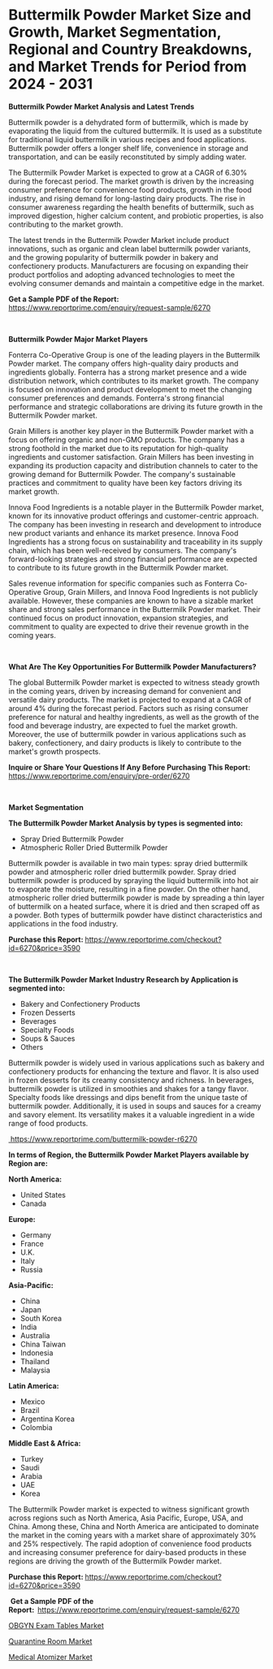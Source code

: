 <p><h1>Buttermilk Powder Market Size and Growth, Market Segmentation, Regional and Country Breakdowns, and Market Trends for Period from 2024 -  2031</h1></p><p><strong>Buttermilk Powder Market Analysis and Latest Trends</strong></p>
<p><p>Buttermilk powder is a dehydrated form of buttermilk, which is made by evaporating the liquid from the cultured buttermilk. It is used as a substitute for traditional liquid buttermilk in various recipes and food applications. Buttermilk powder offers a longer shelf life, convenience in storage and transportation, and can be easily reconstituted by simply adding water.</p><p>The Buttermilk Powder Market is expected to grow at a CAGR of 6.30% during the forecast period. The market growth is driven by the increasing consumer preference for convenience food products, growth in the food industry, and rising demand for long-lasting dairy products. The rise in consumer awareness regarding the health benefits of buttermilk, such as improved digestion, higher calcium content, and probiotic properties, is also contributing to the market growth.</p><p>The latest trends in the Buttermilk Powder Market include product innovations, such as organic and clean label buttermilk powder variants, and the growing popularity of buttermilk powder in bakery and confectionery products. Manufacturers are focusing on expanding their product portfolios and adopting advanced technologies to meet the evolving consumer demands and maintain a competitive edge in the market.</p></p>
<p><strong>Get a Sample PDF of the Report:&nbsp;</strong> <a href="https://www.reportprime.com/enquiry/request-sample/6270">https://www.reportprime.com/enquiry/request-sample/6270</a></p>
<p>&nbsp;</p>
<p><strong>Buttermilk Powder Major Market Players</strong></p>
<p><p>Fonterra Co-Operative Group is one of the leading players in the Buttermilk Powder market. The company offers high-quality dairy products and ingredients globally. Fonterra has a strong market presence and a wide distribution network, which contributes to its market growth. The company is focused on innovation and product development to meet the changing consumer preferences and demands. Fonterra's strong financial performance and strategic collaborations are driving its future growth in the Buttermilk Powder market.</p><p>Grain Millers is another key player in the Buttermilk Powder market with a focus on offering organic and non-GMO products. The company has a strong foothold in the market due to its reputation for high-quality ingredients and customer satisfaction. Grain Millers has been investing in expanding its production capacity and distribution channels to cater to the growing demand for Buttermilk Powder. The company's sustainable practices and commitment to quality have been key factors driving its market growth.</p><p>Innova Food Ingredients is a notable player in the Buttermilk Powder market, known for its innovative product offerings and customer-centric approach. The company has been investing in research and development to introduce new product variants and enhance its market presence. Innova Food Ingredients has a strong focus on sustainability and traceability in its supply chain, which has been well-received by consumers. The company's forward-looking strategies and strong financial performance are expected to contribute to its future growth in the Buttermilk Powder market.</p><p>Sales revenue information for specific companies such as Fonterra Co-Operative Group, Grain Millers, and Innova Food Ingredients is not publicly available. However, these companies are known to have a sizable market share and strong sales performance in the Buttermilk Powder market. Their continued focus on product innovation, expansion strategies, and commitment to quality are expected to drive their revenue growth in the coming years.</p></p>
<p>&nbsp;</p>
<p><strong>What Are The Key Opportunities For Buttermilk Powder Manufacturers?</strong></p>
<p><p>The global Buttermilk Powder market is expected to witness steady growth in the coming years, driven by increasing demand for convenient and versatile dairy products. The market is projected to expand at a CAGR of around 4% during the forecast period. Factors such as rising consumer preference for natural and healthy ingredients, as well as the growth of the food and beverage industry, are expected to fuel the market growth. Moreover, the use of buttermilk powder in various applications such as bakery, confectionery, and dairy products is likely to contribute to the market's growth prospects.</p></p>
<p><strong>Inquire or Share Your Questions If Any Before Purchasing This Report:</strong> <a href="https://www.reportprime.com/enquiry/pre-order/6270">https://www.reportprime.com/enquiry/pre-order/6270</a></p>
<p>&nbsp;</p>
<p><strong>Market Segmentation</strong></p>
<p><strong>The Buttermilk Powder Market Analysis by types is segmented into:</strong></p>
<p><ul><li>Spray Dried Buttermilk Powder</li><li>Atmospheric Roller Dried Buttermilk Powder</li></ul></p>
<p><p>Buttermilk powder is available in two main types: spray dried buttermilk powder and atmospheric roller dried buttermilk powder. Spray dried buttermilk powder is produced by spraying the liquid buttermilk into hot air to evaporate the moisture, resulting in a fine powder. On the other hand, atmospheric roller dried buttermilk powder is made by spreading a thin layer of buttermilk on a heated surface, where it is dried and then scraped off as a powder. Both types of buttermilk powder have distinct characteristics and applications in the food industry.</p></p>
<p><strong>Purchase this Report:&nbsp;</strong><a href="https://www.reportprime.com/checkout?id=6270&price=3590">https://www.reportprime.com/checkout?id=6270&price=3590</a></p>
<p>&nbsp;</p>
<p><strong>The Buttermilk Powder Market Industry Research by Application is segmented into:</strong></p>
<p><ul><li>Bakery and Confectionery Products</li><li>Frozen Desserts</li><li>Beverages</li><li>Specialty Foods</li><li>Soups & Sauces</li><li>Others</li></ul></p>
<p><p>Buttermilk powder is widely used in various applications such as bakery and confectionery products for enhancing the texture and flavor. It is also used in frozen desserts for its creamy consistency and richness. In beverages, buttermilk powder is utilized in smoothies and shakes for a tangy flavor. Specialty foods like dressings and dips benefit from the unique taste of buttermilk powder. Additionally, it is used in soups and sauces for a creamy and savory element. Its versatility makes it a valuable ingredient in a wide range of food products.</p></p>
<p><a href="https://www.reportprime.com/buttermilk-powder-r6270">&nbsp;https://www.reportprime.com/buttermilk-powder-r6270</a></p>
<p><strong>In terms of Region, the Buttermilk Powder Market Players available by Region are:</strong></p>
<p>
    <p> <strong> North America: </strong>
        <ul>
            <li>United States</li>
            <li>Canada</li>
        </ul>
        </p> 
    <p> <strong> Europe: </strong>
        <ul>
            <li>Germany</li>
            <li>France</li>
            <li>U.K.</li>
            <li>Italy</li>
            <li>Russia</li>
        </ul>
        </p> 
    <p> <strong> Asia-Pacific: </strong>
        <ul>
            <li>China</li>
            <li>Japan</li>
            <li>South Korea</li>
            <li>India</li>
            <li>Australia</li>
            <li>China Taiwan</li>
            <li>Indonesia</li>
            <li>Thailand</li>
            <li>Malaysia</li>
        </ul>
        </p> 
    <p> <strong> Latin America: </strong>
        <ul>
            <li>Mexico</li>
            <li>Brazil</li>
            <li>Argentina Korea</li>
            <li>Colombia</li>
        </ul>
        </p> 
    <p> <strong> Middle East & Africa: </strong>
        <ul>
            <li>Turkey</li>
            <li>Saudi</li>
            <li>Arabia</li>
            <li>UAE</li>
            <li>Korea</li>
        </ul>
    </p>
    </p>
<p><p>The Buttermilk Powder market is expected to witness significant growth across regions such as North America, Asia Pacific, Europe, USA, and China. Among these, China and North America are anticipated to dominate the market in the coming years with a market share of approximately 30% and 25% respectively. The rapid adoption of convenience food products and increasing consumer preference for dairy-based products in these regions are driving the growth of the Buttermilk Powder market.</p></p>
<p><strong>Purchase this Report: </strong><a href="https://www.reportprime.com/checkout?id=6270&price=3590">https://www.reportprime.com/checkout?id=6270&price=3590</a></p>
<p>&nbsp;<strong>Get a Sample PDF of the Report:&nbsp;&nbsp;</strong><a href="https://www.reportprime.com/enquiry/request-sample/6270">https://www.reportprime.com/enquiry/request-sample/6270</a></p>
<p><strong></strong></p>
<p><p><a href="https://issuu.com/reportprime-2/docs/obgyn-exam-tables-market-size-2030.pptx">OBGYN Exam Tables Market</a></p><p><a href="https://issuu.com/reportprime-2/docs/quarantine-room-market-size-2030.pptx">Quarantine Room Market</a></p><p><a href="https://issuu.com/reportprime-2/docs/medical-atomizer-market-size-2030.pptx">Medical Atomizer Market</a></p></p>